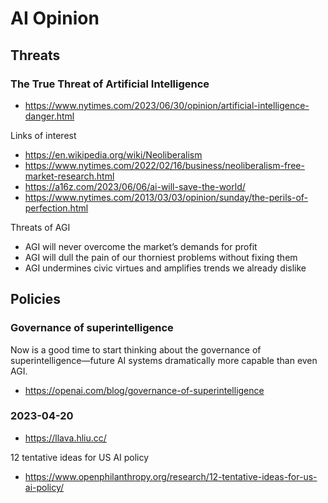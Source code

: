# AI Opinion


## Threats

### The True Threat of Artificial Intelligence

* https://www.nytimes.com/2023/06/30/opinion/artificial-intelligence-danger.html

Links of interest

* https://en.wikipedia.org/wiki/Neoliberalism
* https://www.nytimes.com/2022/02/16/business/neoliberalism-free-market-research.html
* https://a16z.com/2023/06/06/ai-will-save-the-world/
* https://www.nytimes.com/2013/03/03/opinion/sunday/the-perils-of-perfection.html

Threats of AGI

* AGI will never overcome the market’s demands for profit
* AGI will dull the pain of our thorniest problems without fixing them
* AGI undermines civic virtues and amplifies trends we already dislike

## Policies

### Governance of superintelligence

Now is a good time to start thinking about the governance of superintelligence—future AI systems dramatically more capable than even AGI.

* https://openai.com/blog/governance-of-superintelligence


### 2023-04-20

* https://llava.hliu.cc/

12 tentative ideas for US AI policy
* https://www.openphilanthropy.org/research/12-tentative-ideas-for-us-ai-policy/
